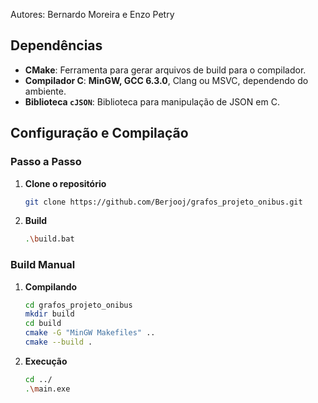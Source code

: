 Autores: Bernardo Moreira e Enzo Petry

## Dependências

- **CMake**: Ferramenta para gerar arquivos de build para o compilador.
- **Compilador C**: **MinGW, GCC 6.3.0**, Clang ou MSVC, dependendo do ambiente.
- **Biblioteca `cJSON`**: Biblioteca para manipulação de JSON em C.

## Configuração e Compilação

### Passo a Passo

1. **Clone o repositório**

   ```bash
   git clone https://github.com/Berjooj/grafos_projeto_onibus.git
   ```

2. **Build**
   ```bash
   .\build.bat
   ```

### Build Manual

1. **Compilando**

   ```bash
   cd grafos_projeto_onibus
   mkdir build
   cd build
   cmake -G "MinGW Makefiles" ..
   cmake --build .
   ```

2. **Execução**

   ```bash
   cd ../
   .\main.exe
